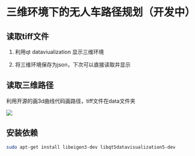 # 三维环境下的无人车路径规划（开发中）

## 读取tiff文件

1. 利用qt dataviualization 显示三维环境

2. 将三维环境保存为json，下次可以直接读取并显示

   

## 读取三维路径

利用开源的画3d曲线代码画路径，tiff文件在data文件夹

![](https://github.com/lrm2017/3dplan/blob/master/image/2022-09-03%2016-38-37%E5%B1%8F%E5%B9%95%E6%88%AA%E5%9B%BE.png?raw=true)



## 安装依赖

```bash
sudo apt-get install libeigen3-dev libqt5datavisualization5-dev
```



